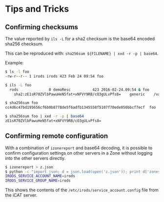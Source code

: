 # Tips and Tricks

## Confirming checksums

The value reported by `ils -L` for a sha2 checksum is the base64 encoded sha256 checksum.

This can be reproduced with: `sha256sum ${FILENAME} | xxd -r -p | base64`.

Example:
~~~bash
$ ls -l foo
-rw-r--r-- 1 irods irods 423 Feb 24 09:54 foo

$ ils -L foo
  rods              0 demoResc          423 2016-02-24.09:54 & foo
    sha2:zE1sR70ZVlbPawuHeN5fat+xNFVY9RB/cO3gULvPfs8=    generic    /var/lib/irods/Vault/home/rods/foo

$ sha256sum foo
cc4d6c47bd195656cf6b0b8778de5f6adfb1345558f5107f70ede050bbcf7ecf  foo

$ sha256sum foo | xxd -r -p | base64
zE1sR70ZVlbPawuHeN5fat+xNFVY9RB/cO3gULvPfs8=
~~~

## Confirming remote configuration

With a combination of `izonereport` and base64 decoding, it is possible to confirm configuration settings on other servers in a Zone without logging into the other servers directly.

~~~bash
$ izonereport > z.json
$ python -c "import json; d = json.load(open('z.json')); print d['zones'][0]['icat_server']['configuration_directory']['files'][4]['contents']" | base64 --decode
IRODS_SERVICE_ACCOUNT_NAME=irods
IRODS_SERVICE_GROUP_NAME=irods
~~~

This shows the contents of the `/etc/irods/service_account.config` file from the iCAT server.


